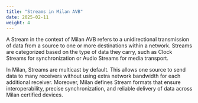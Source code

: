 ```yaml
---
title: "Streams in Milan AVB"
date: 2025-02-11
weight: 4
---
```


A Stream in the context of Milan AVB refers to a unidirectional transmission of data from a source to one or more destinations within a network. Streams are categorized based on the type of data they carry, such as Clock Streams for synchronization or Audio Streams for media transport.

In Milan, Streams are multicast by default. This allows one source to send data to many receivers without using extra network bandwidth for each additional receiver. Moreover, Milan defines Stream formats that ensure interoperability, precise synchronization, and reliable delivery of data across Milan certified devices.